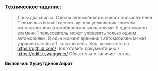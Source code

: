 ### Техническое задание:
>Даны два списка. Список автомобилей и список пользователей. <br>
>C помощью laravel сделать api для управления списком использования автомобилей пользователями.
>В один момент времени 1 пользователь может управлять только одним автомобилем.
>В один момент времени 1 автомобилем может управлять только 1 пользователь.
>Код разместить на https://github.com/
>Подготовить документацию в https://editor.swagger.io/
>Обязательно наличие тестов.

**Выполнил: Хуснутдинов Айрат**
